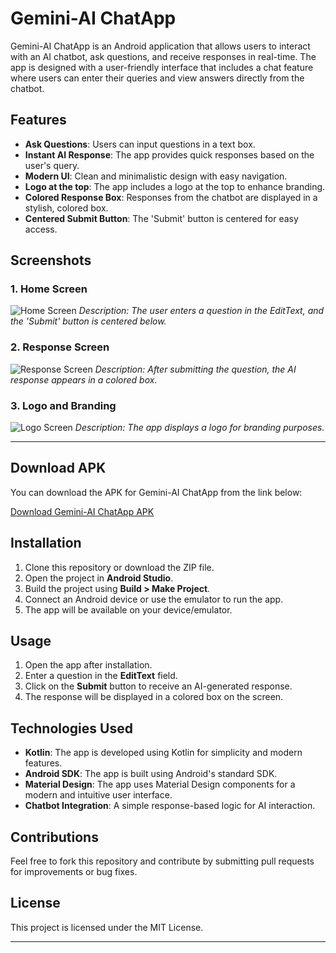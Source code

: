 # Gemini-AI ChatApp

Gemini-AI ChatApp is an Android application that allows users to interact with an AI chatbot, ask questions, and receive responses in real-time. The app is designed with a user-friendly interface that includes a chat feature where users can enter their queries and view answers directly from the chatbot.

## Features

- **Ask Questions**: Users can input questions in a text box.
- **Instant AI Response**: The app provides quick responses based on the user's query.
- **Modern UI**: Clean and minimalistic design with easy navigation.
- **Logo at the top**: The app includes a logo at the top to enhance branding.
- **Colored Response Box**: Responses from the chatbot are displayed in a stylish, colored box.
- **Centered Submit Button**: The 'Submit' button is centered for easy access.

## Screenshots

### 1. **Home Screen**

![Home Screen](screenshots/hom.jpg)
*Description: The user enters a question in the EditText, and the 'Submit' button is centered below.*

### 2. **Response Screen**

![Response Screen](screenshots/res.jpg)
*Description: After submitting the question, the AI response appears in a colored box.*

### 3. **Logo and Branding**

![Logo Screen](screenshots/gemcon.png)
*Description: The app displays a logo for branding purposes.*

---

## Download APK

You can download the APK for Gemini-AI ChatApp from the link below:

[Download Gemini-AI ChatApp APK](https://github.com/nuhb008/Gemini-Ai-ChatApp/releases/download/v1/Gemini_ChatApp.apk)


## Installation

1. Clone this repository or download the ZIP file.
2. Open the project in **Android Studio**.
3. Build the project using **Build > Make Project**.
4. Connect an Android device or use the emulator to run the app.
5. The app will be available on your device/emulator.

## Usage

1. Open the app after installation.
2. Enter a question in the **EditText** field.
3. Click on the **Submit** button to receive an AI-generated response.
4. The response will be displayed in a colored box on the screen.

## Technologies Used

- **Kotlin**: The app is developed using Kotlin for simplicity and modern features.
- **Android SDK**: The app is built using Android's standard SDK.
- **Material Design**: The app uses Material Design components for a modern and intuitive user interface.
- **Chatbot Integration**: A simple response-based logic for AI interaction.

## Contributions

Feel free to fork this repository and contribute by submitting pull requests for improvements or bug fixes.

## License

This project is licensed under the MIT License.

---
